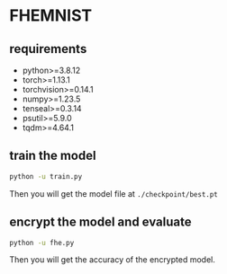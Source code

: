 # FHEMNIST

## requirements
- python>=3.8.12
- torch>=1.13.1
- torchvision>=0.14.1
- numpy>=1.23.5
- tenseal>=0.3.14
- psutil>=5.9.0
- tqdm>=4.64.1

## train the model
```bash
python -u train.py
```
Then you will get the model file  at `./checkpoint/best.pt`

## encrypt the model and evaluate
```bash
python -u fhe.py
```
Then you will get the accuracy of the encrypted model.
